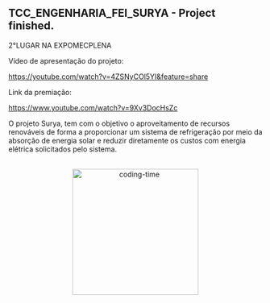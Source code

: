 ## TCC_ENGENHARIA_FEI_SURYA - Project finished.

2°LUGAR NA EXPOMECPLENA

Vídeo de apresentação do projeto:

https://youtube.com/watch?v=4ZSNyCOl5YI&feature=share

Link da premiação:

https://www.youtube.com/watch?v=9Xv3DocHsZc

 O projeto Surya, tem com o objetivo o aproveitamento de recursos renováveis de forma a proporcionar um sistema de refrigeração por meio da absorção de energia solar e reduzir diretamente os custos com energia elétrica solicitados pelo sistema.
 
 <div  align="center"> 
  <div style="display: inline_block"><br>
    <img align="center" height="250" alt="coding-time" src="">

    
